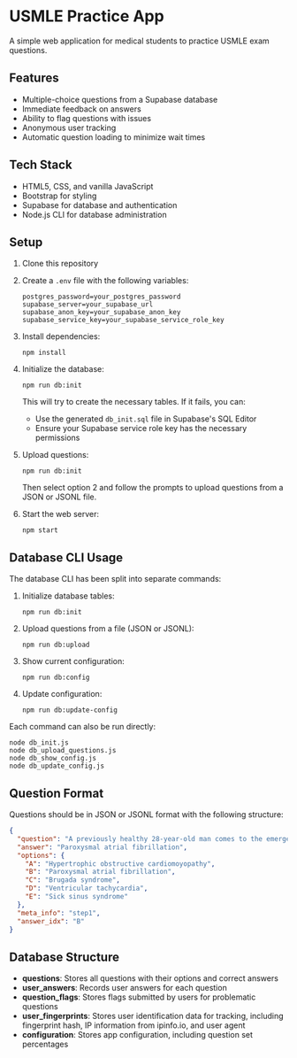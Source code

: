 # USMLE Practice App

A simple web application for medical students to practice USMLE exam questions.

## Features

- Multiple-choice questions from a Supabase database
- Immediate feedback on answers
- Ability to flag questions with issues
- Anonymous user tracking
- Automatic question loading to minimize wait times

## Tech Stack

- HTML5, CSS, and vanilla JavaScript
- Bootstrap for styling
- Supabase for database and authentication
- Node.js CLI for database administration

## Setup

1. Clone this repository
2. Create a `.env` file with the following variables:
   ```
   postgres_password=your_postgres_password
   supabase_server=your_supabase_url
   supabase_anon_key=your_supabase_anon_key
   supabase_service_key=your_supabase_service_role_key
   ```
3. Install dependencies:
   ```
   npm install
   ```
4. Initialize the database:
   ```
   npm run db:init
   ```
   This will try to create the necessary tables. If it fails, you can:
   - Use the generated `db_init.sql` file in Supabase's SQL Editor
   - Ensure your Supabase service role key has the necessary permissions

5. Upload questions:
   ```
   npm run db:init
   ```
   Then select option 2 and follow the prompts to upload questions from a JSON or JSONL file.

6. Start the web server:
   ```
   npm start
   ```

## Database CLI Usage

The database CLI has been split into separate commands:

1. Initialize database tables:
   ```
   npm run db:init
   ```

2. Upload questions from a file (JSON or JSONL):
   ```
   npm run db:upload
   ```

3. Show current configuration:
   ```
   npm run db:config
   ```

4. Update configuration:
   ```
   npm run db:update-config
   ```

Each command can also be run directly:
```
node db_init.js
node db_upload_questions.js
node db_show_config.js
node db_update_config.js
```

## Question Format

Questions should be in JSON or JSONL format with the following structure:

```json
{
  "question": "A previously healthy 28-year-old man comes to the emergency department because of dizziness and palpitations for 2 days. Prior to the onset of the symptoms, he attended a bachelor party where he lost several drinking games. An ECG is shown. Which of the following is the most likely diagnosis?",
  "answer": "Paroxysmal atrial fibrillation",
  "options": {
    "A": "Hypertrophic obstructive cardiomoyopathy",
    "B": "Paroxysmal atrial fibrillation",
    "C": "Brugada syndrome",
    "D": "Ventricular tachycardia",
    "E": "Sick sinus syndrome"
  },
  "meta_info": "step1",
  "answer_idx": "B"
}
```

## Database Structure

- **questions**: Stores all questions with their options and correct answers
- **user_answers**: Records user answers for each question
- **question_flags**: Stores flags submitted by users for problematic questions
- **user_fingerprints**: Stores user identification data for tracking, including fingerprint hash, IP information from ipinfo.io, and user agent
- **configuration**: Stores app configuration, including question set percentages 